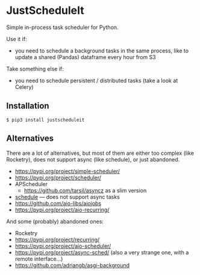 # JustScheduleIt

Simple in-process task scheduler for Python.

Use it if:
- you need to schedule a background tasks in the same process, like to update a shared (Pandas) dataframe every hour from S3

Take something else if:
- you need to schedule persistent / distributed tasks (take a look at Celery)

## Installation

```shell
$ pip3 install justscheduleit
```

## Alternatives

There are a lot of alternatives, but most of them are either too complex (like Rocketry), does not support async (like 
schedule), or just abandoned.

- https://pypi.org/project/simple-scheduler/
- https://pypi.org/project/scheduler/
- APScheduler
    - https://github.com/tarsil/asyncz as a slim version
- [schedule](https://github.com/dbader/schedule) — does not support async tasks
- https://github.com/aio-libs/aiojobs
- https://pypi.org/project/aio-recurring/

And some (probably) abandoned ones:

- Rocketry
- https://pypi.org/project/recurring/
- https://pypi.org/project/aio-scheduler/
- https://pypi.org/project/async-sched/ (also a very strange one, with a remote interface...)
- https://github.com/adriangb/asgi-background
